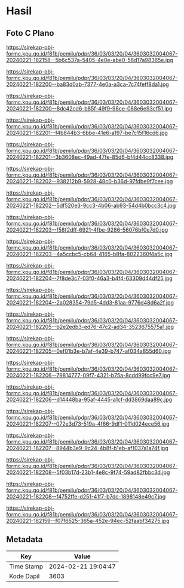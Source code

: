 # Hasil

## Foto C Plano

https://sirekap-obj-formc.kpu.go.id/f81b/pemilu/pdpr/36/03/03/20/04/3603032004067-20240221-182158--5b6c537a-5405-4e0e-abe0-58d17a98365e.jpg

https://sirekap-obj-formc.kpu.go.id/f81b/pemilu/pdpr/36/03/03/20/04/3603032004067-20240221-182200--ba83d0ab-7377-4e0a-a3ca-7c74feff8da1.jpg

https://sirekap-obj-formc.kpu.go.id/f81b/pemilu/pdpr/36/03/03/20/04/3603032004067-20240221-182200--8dc42cd6-b85f-49f9-98ce-088e6e93cf51.jpg

https://sirekap-obj-formc.kpu.go.id/f81b/pemilu/pdpr/36/03/03/20/04/3603032004067-20240221-182201--f4b844b3-6bbe-41e6-a197-be7c15f16cd6.jpg

https://sirekap-obj-formc.kpu.go.id/f81b/pemilu/pdpr/36/03/03/20/04/3603032004067-20240221-182201--3b3608ec-49ad-47fe-85d6-bf4d44cc8338.jpg

https://sirekap-obj-formc.kpu.go.id/f81b/pemilu/pdpr/36/03/03/20/04/3603032004067-20240221-182202--938212b9-5928-48c0-b36d-97fdbe9f7cee.jpg

https://sirekap-obj-formc.kpu.go.id/f81b/pemilu/pdpr/36/03/03/20/04/3603032004067-20240221-182202--5df520e3-9cc3-4b06-ab93-54d4b0bcc3c4.jpg

https://sirekap-obj-formc.kpu.go.id/f81b/pemilu/pdpr/36/03/03/20/04/3603032004067-20240221-182203--f58f2dff-6921-4fbe-9286-56076bf0e7d0.jpg

https://sirekap-obj-formc.kpu.go.id/f81b/pemilu/pdpr/36/03/03/20/04/3603032004067-20240221-182203--4a5ccbc5-cb64-4165-b8fa-8022360f4a5c.jpg

https://sirekap-obj-formc.kpu.go.id/f81b/pemilu/pdpr/36/03/03/20/04/3603032004067-20240221-182204--7f8de3c7-03f0-46a3-b4f4-63309d44df25.jpg

https://sirekap-obj-formc.kpu.go.id/f81b/pemilu/pdpr/36/03/03/20/04/3603032004067-20240221-182204--2a028354-79d5-4dd3-81aa-9776d48d6a2f.jpg

https://sirekap-obj-formc.kpu.go.id/f81b/pemilu/pdpr/36/03/03/20/04/3603032004067-20240221-182205--b2e2edb3-ed76-47c2-ad34-3523675575a1.jpg

https://sirekap-obj-formc.kpu.go.id/f81b/pemilu/pdpr/36/03/03/20/04/3603032004067-20240221-182205--0ef01b3e-b7af-4e39-b747-af034a855d60.jpg

https://sirekap-obj-formc.kpu.go.id/f81b/pemilu/pdpr/36/03/03/20/04/3603032004067-20240221-182206--79814777-09f7-4321-b75a-8cdd99fcc9e7.jpg

https://sirekap-obj-formc.kpu.go.id/f81b/pemilu/pdpr/36/03/03/20/04/3603032004067-20240221-182206--d14448ba-95af-4445-a1cf-dd3869daa89c.jpg

https://sirekap-obj-formc.kpu.go.id/f81b/pemilu/pdpr/36/03/03/20/04/3603032004067-20240221-182207--072e3d73-519a-4f66-9df1-011d024ece56.jpg

https://sirekap-obj-formc.kpu.go.id/f81b/pemilu/pdpr/36/03/03/20/04/3603032004067-20240221-182207--8944b3e9-9c24-4b8f-b1eb-af1037a1a74f.jpg

https://sirekap-obj-formc.kpu.go.id/f81b/pemilu/pdpr/36/03/03/20/04/3603032004067-20240221-182208--5f03b17d-23b1-4e8c-9f74-59ad82fbbc3d.jpg

https://sirekap-obj-formc.kpu.go.id/f81b/pemilu/pdpr/36/03/03/20/04/3603032004067-20240221-182208--f4752ffe-d251-41f7-b7dc-1898148e49c7.jpg

https://sirekap-obj-formc.kpu.go.id/f81b/pemilu/pdpr/36/03/03/20/04/3603032004067-20240221-182159--f07f6525-365a-452e-94ec-52faabf34275.jpg


## Metadata

| Key        | Value               |
| ---------- | ------------------- |
| Time Stamp | 2024-02-21 19:04:47 |
| Kode Dapil | 3603                |



